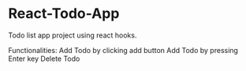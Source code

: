 # React-Todo-App
Todo list app project using react hooks.

Functionalities:
Add Todo by clicking add button
Add Todo by pressing Enter key
Delete Todo

